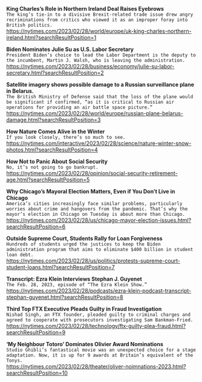 **King Charles’s Role in Northern Ireland Deal Raises Eyebrows**\
`The king’s tie-in to a divisive Brexit-related trade issue drew angry recriminations from critics who viewed it as an improper foray into British politics.`\
https://nytimes.com/2023/02/28/world/europe/uk-king-charles-northern-ireland.html?searchResultPosition=1

**Biden Nominates Julie Su as U.S. Labor Secretary**\
`President Biden’s choice to lead the Labor Department is the deputy to the incumbent, Martin J. Walsh, who is leaving the administration.`\
https://nytimes.com/2023/02/28/business/economy/julie-su-labor-secretary.html?searchResultPosition=2

**Satellite imagery shows possible damage to a Russian surveillance plane in Belarus.**\
`The British Ministry of Defense said that the loss of the plane would be significant if confirmed, “as it is critical to Russian air operations for providing an air battle space picture.”`\
https://nytimes.com/2023/02/28/world/europe/russian-plane-belarus-damage.html?searchResultPosition=3

**How Nature Comes Alive in the Winter**\
`If you look closely, there’s so much to see.`\
https://nytimes.com/interactive/2023/02/28/science/nature-winter-snow-photos.html?searchResultPosition=4

**How Not to Panic About Social Security**\
`No, it’s not going to go bankrupt.`\
https://nytimes.com/2023/02/28/opinion/social-security-retirement-age.html?searchResultPosition=5

**Why Chicago’s Mayoral Election Matters, Even if You Don’t Live in Chicago**\
`America’s cities increasingly face similar problems, particularly worries about crime and hangovers from the pandemic. That’s why the mayor’s election in Chicago on Tuesday is about more than Chicago.`\
https://nytimes.com/2023/02/28/us/chicago-mayor-election-issues.html?searchResultPosition=6

**Outside Supreme Court, Students Rally for Loan Forgiveness**\
`Hundreds of students urged the justices to keep the Biden administration program that aims to eliminate $400 billion in student loan debt.`\
https://nytimes.com/2023/02/28/us/politics/protests-supreme-court-student-loans.html?searchResultPosition=7

**Transcript: Ezra Klein Interviews Stephan J. Guyenet**\
`The Feb. 28, 2023, episode of “The Ezra Klein Show.”`\
https://nytimes.com/2023/02/28/podcasts/ezra-klein-podcast-transcript-stephan-guyenet.html?searchResultPosition=8

**Third Top FTX Executive Pleads Guilty in Fraud Investigation**\
`Nishad Singh, an FTX founder, pleaded guilty to criminal charges and agreed to cooperate with prosecutors investigating Sam Bankman-Fried.`\
https://nytimes.com/2023/02/28/technology/ftx-guilty-plea-fraud.html?searchResultPosition=9

**‘My Neighbour Totoro’ Dominates Olivier Award Nominations**\
`Studio Ghibli’s fantastical movie was an unexpected choice for a stage adaptation. Now, it is up for 9 awards at Britain’s equivalent of the Tonys.`\
https://nytimes.com/2023/02/28/theater/oliver-noimnations-2023.html?searchResultPosition=10

